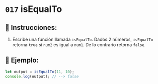 # `017` isEqualTo

## 📝 Instrucciones: 

1. Escribe una función llamada `isEqualTo`. Dados 2 números, `isEqualTo` retorna `true` si `num2` es igual a `num1`. De lo contrario retorna `false`.

## 📎 Ejemplo:

```Javascript
let output = isEqualTo(11, 10);
console.log(output); // --> false
```
